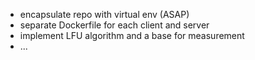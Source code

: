 - encapsulate repo with virtual env (ASAP)
- separate Dockerfile for each client and server
- implement LFU algorithm and a base for measurement
- ...
